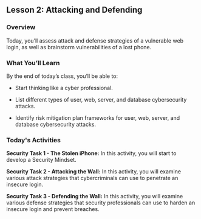 ## Lesson 2: Attacking and Defending

### Overview

Today, you’ll assess attack and defense strategies of a vulnerable web login, as well as brainstorm vulnerabilities of a lost phone.

### What You’ll Learn

By the end of today’s class, you’ll be able to:

* Start thinking like a cyber professional.

* List different types of user, web, server, and database cybersecurity attacks.

* Identify risk mitigation plan frameworks for user, web, server, and database cybersecurity attacks.

### Today's Activities

**Security Task 1 - The Stolen iPhone:** In this activity, you will start to develop a Security Mindset.

**Security Task 2 - Attacking the Wall:** In this activity, you will examine various attack strategies that cybercriminals can use to penetrate an insecure login. 

**Security Task 3 - Defending the Wall:** In this activity, you will examine various defense strategies that security professionals can use to harden an insecure login and prevent breaches. 
